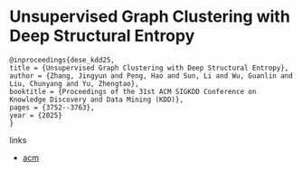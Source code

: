 # Unsupervised Graph Clustering with Deep Structural Entropy

```
@inproceedings{dese_kdd25,
title = {Unsupervised Graph Clustering with Deep Structural Entropy},
author = {Zhang, Jingyun and Peng, Hao and Sun, Li and Wu, Guanlin and Liu, Chunyang and Yu, Zhengtao},
booktitle = {Proceedings of the 31st ACM SIGKDD Conference on Knowledge Discovery and Data Mining (KDD)},
pages = {3752--3763},
year = {2025}
}
```

links
- [acm](https://dl.acm.org/doi/10.1145/3711896.3737173)
